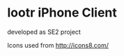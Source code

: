 lootr iPhone Client
===================
developed as SE2 project

Icons used from http://icons8.com/

